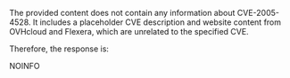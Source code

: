 The provided content does not contain any information about CVE-2005-4528. It includes a placeholder CVE description and website content from OVHcloud and Flexera, which are unrelated to the specified CVE.

Therefore, the response is:

NOINFO